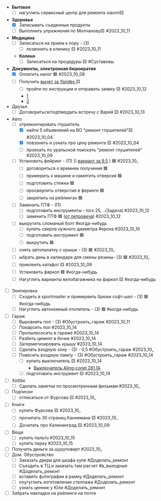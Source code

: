 

- **Бытовое**
	- [ ] нагуглить сервисный центр для ремонта xiaomi🟨 
- **Здоровье**
	- [x] Записывать съеденные продукты
	- [ ] Выполнить упражнения по Молчанову🟨  #2023_10_11
-  **Медицина** 
	- [ ] Записаться на прием к лору - (З) 
		- [ ] позвонить в клинику 🟨 #2023_10_11
	-  **Колено**
		- [ ] Записаться на процедуры 🟨 #Суставовы
- **Документы, электронная бюрократия**
	- [x] Оплатить налог 🟦 #2023_10_08
	- [ ] Получить [вычет за Yandex ](https://yandex.ru/support/praktikum/tax-deduction.html)🟨
		- [ ] пройти по инструкции и отправить заявку 🟨 #2023_10_12
		- [1](https://yandex.ru/legal/practicum_offer/)
		- [2](https://mail.google.com/mail/u/1/#search/%D1%87%D0%B5%D0%BA/WhctKKXHHczxdZWMSXQqSTjdnbMZzgCTZzxvKrkDDSnqnShZzLwCSLLbnDwFWcXGhGlmrFQ?projector=1&messagePartId=0.1) 
- Друзья 
	- [ ] Договориться/подтвердить встречу с Варей 🟨 #2023_10_13 
- Авто
	- [ ] отремонтировать глушитель
		- [x] найти 5  объявлений на ВО "ремонт глушителей"🟨 #2023_10_04
		- [x] повзонить  и узнать про цену ремонта 🟨 #2023_10_04
		- [ ] проехать по уральской поискать "ремонт глушителей" #2023_10_09
	- [ ] Установить фейринг - (П) () [вариант за 9.5](https://www.rackworld.ru/catalog/aksessuary/feyring/feyring_yakima_windshields_40_100_sm/) ) 🟦 #2023_10_
		- [ ] договориться о времнеи получения 🟦 
		- [ ] примерить к машине и наметить отверсия 🟦 
		- [ ] подготовить стяжки 🟦 
		- [ ] просверлить отверстия в феринге 🟦 
		- [ ] закрепить на рейлингах 🟦
	- [ ] Заменить ПТФ - (П)
		- [ ] подготовить инструменты - torx 25, ..(Задача) #2023_10_12
		- [ ] заменить ПТФ 🟦 ([от петровича](https://youtu.be/VgEtqgj1H_o?si=IlPLeXthQDyw14W3&t=463))  #2023_10_12
	- [ ] выкрутить сломаный болт #когда-нибудь
		- [ ] купить сверла нужного диаметра #крона #2023_10_10
		- [ ] подготовить инструмент 🟦 
		- [ ] выкрутить 🟦 
	- [ ] снять автопалатку с крыши - (З) 🟦 #2023_10_
	- [ ] ыбрать день в календаре для смены резины- (З)  🟦 #2023_10_
	- [ ] приклеить катафот 🟨 #2023_10_09
	- [ ] Установить фаркоп  🟦 #когда-нибудь
	- [ ] Нагуглить варианты велобагажника на фаркоп 🟨 #когда-нибудь 
- [ ] Экипировка 
	- [ ] Сходить в sportmaster и примеряить брюки софт-шел - (З) 🟦 #когда-нибудь
	- [ ] Нагуглить автономный отопитель - (З) 🟦 #когда-нибудь
- [ ] Гараж
	- [ ] Выровнять пол - (З) #Обустроить_гараж #2023_10_11
	- [ ] Покарсить пол #2023_10_14
	- [ ] Пропылесосить в гараже #2023_10_14
	- [ ] Разбить цемент в бочке #2023_10_14
	- [ ] Загерметизировать крышу  #2023_10_14
	- [ ] Сделать входную зону - (З) - 0,5 #Обустроить_гараж  #2023_10_
	- [ ] Повесить входную лампу - (З)  #Обустроить_гараж  #2023_10_14
		- [ ] купить выключатель 🟨 #2023_10_14
			- [Выключатель Aling-conel 281.1A](https://petrovich.ru/catalog/252110323/633877/)
		- [ ] подготовить инcтрумент 🟨 #2023_10_14 
- [ ] Хобби
	- [ ] Сделать заметки по просмотренным фильмам #2023_10_
- [ ] Подписки
	- [ ] отписаться от Фурсова 🟨 #2023_10_
- [ ] Книги 
	- [ ] купить Фурсова 🟨 #2023_10_
	- [ ] прочитать 30 страниц Каннемана 🟨 #2023_10_
	- [ ] Дочитать про Калининград  🟨 #2023_10_09
- [ ] Вещи
	- [ ] купить пальто #2023_10_15
	- [ ] купить парку #2023_10_15
- [ ] Получить деньги за шуруповерт #2023_10_
- [ ] Дом. Обустройство
	- [ ] Заказать двери для шкафа купе #Доделать_ремонт
	- [ ] Съездить в ТЦ и заказать там расчет #в_выходные #Доделать_ремонт
	- [ ] вставить фотографии в рамку #Доделать_ремонт
	- [ ] поугуглить изготовление стеллажа #Доделать_ремонт
	- [ ] узнать ценник у Юли #Доделать_ремонт
- [ ] Забрать накладки на рейлинги на почте